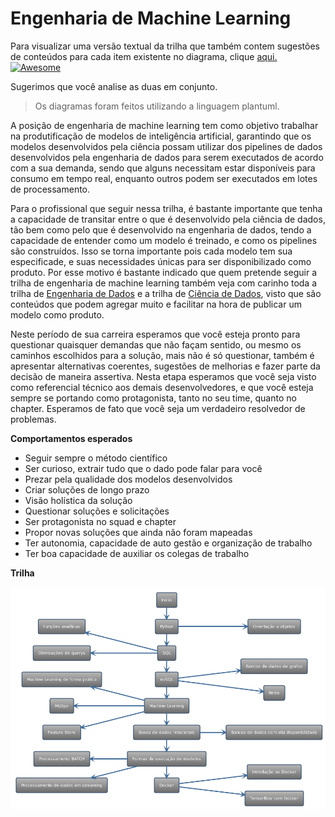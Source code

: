 # Engenharia de Machine Learning

Para visualizar uma versão textual da trilha que também contem sugestões de conteúdos para cada item existente no diagrama, clique [aqui.](trilha-texto.md) [![Awesome](https://awesome.re/badge.svg)](https://awesome.re)

Sugerimos que você analise as duas em conjunto.

> Os diagramas foram feitos utilizando a linguagem plantuml.

A posição de engenharia de machine learning tem como objetivo trabalhar na produtificação de modelos de inteligência artificial, garantindo que os modelos desenvolvidos pela ciência possam utilizar dos pipelines de dados desenvolvidos pela engenharia de dados para serem executados de acordo com a sua demanda, sendo que alguns necessitam estar disponíveis para consumo em tempo real, enquanto outros podem ser executados em lotes de processamento.

Para o profissional que seguir nessa trilha, é bastante importante que tenha a capacidade de transitar entre o que é desenvolvido pela ciência de dados, tão bem como pelo que é desenvolvido na engenharia de dados, tendo a capacidade de entender como um modelo é treinado, e como os pipelines são construídos. Isso se torna importante pois cada modelo tem sua especificade, e suas necessidades únicas para ser disponibilizado como produto. Por esse motivo é bastante indicado que quem pretende seguir a trilha de engenharia de machine learning também veja com carinho toda a trilha de [Engenharia de Dados](../data-engineering/README.md) e a trilha de [Ciência de Dados](../data-science/README.md), visto que são conteúdos que podem agregar muito e facilitar na hora de publicar um modelo como produto.

Neste período de sua carreira esperamos que você esteja pronto para questionar quaisquer demandas que não façam sentido, ou mesmo os caminhos escolhidos para a solução, mais não é só questionar, também é apresentar alternativas coerentes, sugestões de melhorias e fazer parte da decisão de maneira assertiva. Nesta etapa esperamos que você seja visto como referencial técnico aos demais desenvolvedores, e que você esteja sempre se portando como protagonista, tanto no seu time, quanto no chapter. Esperamos de fato que você seja um verdadeiro resolvedor de problemas.

<b>Comportamentos esperados</b>
- Seguir sempre o método científico
- Ser curioso, extrair tudo que o dado pode falar para você
- Prezar pela qualidade dos modelos desenvolvidos
- Criar soluções de longo prazo
- Visão holística da solução
- Questionar soluções e solicitações 
- Ser protagonista no squad e chapter
- Propor novas soluções que ainda não foram mapeadas
- Ter autonomia, capacidade de auto gestão e organização de trabalho
- Ter boa capacidade de auxiliar os colegas de trabalho

<b>Trilha</b>

![](mle/mle.png)